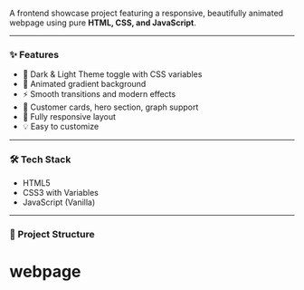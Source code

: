 

A frontend showcase project featuring a responsive, beautifully animated webpage using pure **HTML, CSS, and JavaScript**.

---

### ✨ Features

- 🎨 Dark & Light Theme toggle with CSS variables
- 🌈 Animated gradient background
- ⚡ Smooth transitions and modern effects
- 👥 Customer cards, hero section, graph support
- 📱 Fully responsive layout
- 💡 Easy to customize

---

### 🛠 Tech Stack

- HTML5  
- CSS3 with Variables  
- JavaScript (Vanilla)

---

### 📂 Project Structure

# webpage
